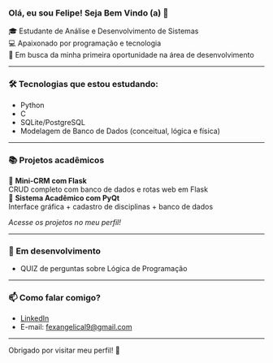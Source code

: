 ### Olá, eu sou Felipe! Seja Bem Vindo (a) 👋

🎓 Estudante de Análise e Desenvolvimento de Sistemas  
💻 Apaixonado por programação e tecnologia  
🚀 Em busca da minha primeira oportunidade na área de desenvolvimento

---

### 🛠️ Tecnologias que estou estudando:

- Python
-  C
- SQLite/PostgreSQL
- Modelagem de Banco de Dados (conceitual, lógica e física)

---

### 📚 Projetos acadêmicos

🔹 **Mini-CRM com Flask**  
CRUD completo com banco de dados e rotas web em Flask  
🔹 **Sistema Acadêmico com PyQt**  
Interface gráfica + cadastro de disciplinas + banco de dados

*Acesse os projetos no meu perfil!*

---

### 🎯 Em desenvolvimento

- QUIZ de perguntas sobre Lógica de Programação

---

### 📫 Como falar comigo?

- [LinkedIn](https://linkedin.com/in/felipe-limaaa) <!-- substitua -->
- E-mail: fexangelical9@gmail.com
---

Obrigado por visitar meu perfil! 🚀
